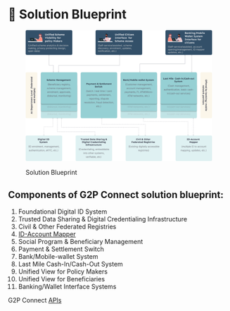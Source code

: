 # 📘 Solution Blueprint

<figure><img src="../.gitbook/assets/solution_bluerpint.png" alt=""><figcaption><p>Solution Blueprint</p></figcaption></figure>

## **Components of G2P Connect solution blueprint:**

1. Foundational Digital ID System
2. Trusted Data Sharing & Digital Credentialing Infrastructure
3. Civil & Other Federated Registries
4. [ID-Account Mapper](../protocol/interfaces/beneficiary-management/mapper-architecture/)
5. Social Program & Beneficiary Management
6. Payment & Settlement Switch
7. Bank/Mobile-wallet System
8. Last Mile Cash-In/Cash-Out System
9. Unified View for Policy Makers
10. Unified View for Beneficiaries
11. Banking/Wallet Interface Systems

G2P Connect [APIs](https://g2p-connect.github.io/specs/dist/index.html)

